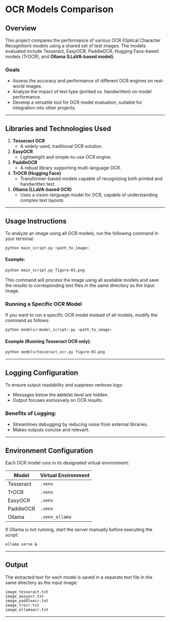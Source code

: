 # OCR Models Comparison  

## Overview  
This project compares the performance of various OCR (Optical Character Recognition) models using a shared set of test images. The models evaluated include Tesseract, EasyOCR, PaddleOCR, Hugging Face-based models (TrOCR), and **Ollama (LLaVA-based model)**.  

### Goals  
- Assess the accuracy and performance of different OCR engines on real-world images.  
- Analyze the impact of text type (printed vs. handwritten) on model performance.  
- Develop a versatile tool for OCR model evaluation, suitable for integration into other projects.  

---

## Libraries and Technologies Used  
1. **Tesseract OCR**  
   - A widely used, traditional OCR solution.  
2. **EasyOCR**  
   - Lightweight and simple-to-use OCR engine.  
3. **PaddleOCR**  
   - A robust library supporting multi-language OCR.  
4. **TrOCR (Hugging Face)**  
   - Transformer-based models capable of recognizing both printed and handwritten text.  
5. **Ollama (LLaVA-based OCR)**  
   - Uses a vision-language model for OCR, capable of understanding complex text layouts.  

---

## Usage Instructions  

To analyze an image using all OCR models, run the following command in your terminal:  

```bash
python main_script.py <path_to_image>
```

#### Example:  
```bash
python main_script.py figure-65.png
```  

This command will process the image using all available models and save the results to corresponding text files in the same directory as the input image.  

### Running a Specific OCR Model  

If you want to run a specific OCR model instead of all models, modify the command as follows:  

```bash
python models/<model_script>.py <path_to_image>
```

#### Example (Running Tesseract OCR only):  
```bash
python models/tesseract_ocr.py figure-65.png
```

---

## Logging Configuration  
To ensure output readability and suppress verbose logs:  
- Messages below the `WARNING` level are hidden.  
- Output focuses exclusively on OCR results.  

### Benefits of Logging:  
- Streamlines debugging by reducing noise from external libraries.  
- Makes outputs concise and relevant.  

---

## Environment Configuration  

Each OCR model runs in its designated virtual environment:  

| Model     | Virtual Environment |
|-----------|--------------------|
| Tesseract | `.venv` |
| TrOCR | `.venv` |
| EasyOCR | `.venv` |
| PaddleOCR | `.venv` |
| Ollama | `.venv_ollama` |


If Ollama is not running, start the server manually before executing the script:  
```bash
ollama serve &
```

---

## Output  

The extracted text for each model is saved in a separate text file in the same directory as the input image:  

```
image_tesseract.txt  
image_easyocr.txt  
image_paddleocr.txt  
image_trocr.txt  
image_ollamaocr.txt  
```

---